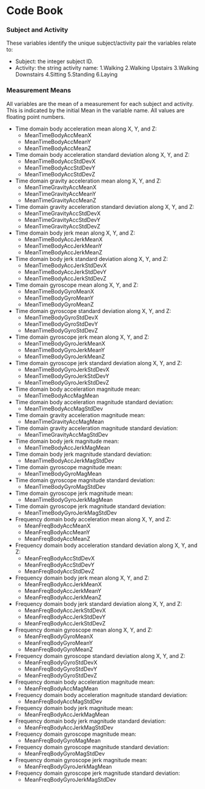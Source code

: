 # Code Book

### Subject and Activity

These variables identify the unique subject/activity pair the variables relate to:

- Subject: the integer subject ID.
- Activity: the string activity name: 
	1.Walking
	2.Walking Upstairs
	3.Walking Downstairs
	4.Sitting
	5.Standing
	6.Laying

### Measurement Means

All variables are the mean of a measurement for each subject and activity. This is indicated by the initial Mean in the variable name. All values are floating point numbers.

- Time domain body acceleration mean along X, Y, and Z:
	- MeanTimeBodyAccMeanX
	- MeanTimeBodyAccMeanY
	- MeanTimeBodyAccMeanZ
- Time domain body acceleration standard deviation along X, Y, and Z:
	- MeanTimeBodyAccStdDevX
	- MeanTimeBodyAccStdDevY
	- MeanTimeBodyAccStdDevZ
- Time domain gravity acceleration mean along X, Y, and Z:
	- MeanTimeGravityAccMeanX
	- MeanTimeGravityAccMeanY
	- MeanTimeGravityAccMeanZ
- Time domain gravity acceleration standard deviation along X, Y, and Z:
	- MeanTimeGravityAccStdDevX
	- MeanTimeGravityAccStdDevY
	- MeanTimeGravityAccStdDevZ
- Time domain body jerk mean along X, Y, and Z:
	- MeanTimeBodyAccJerkMeanX
	- MeanTimeBodyAccJerkMeanY
	- MeanTimeBodyAccJerkMeanZ
- Time domain body jerk standard deviation along X, Y, and Z:
	- MeanTimeBodyAccJerkStdDevX
	- MeanTimeBodyAccJerkStdDevY
	- MeanTimeBodyAccJerkStdDevZ
- Time domain gyroscope mean along X, Y, and Z:
	- MeanTimeBodyGyroMeanX
	- MeanTimeBodyGyroMeanY
	- MeanTimeBodyGyroMeanZ
- Time domain gyroscope standard deviation along X, Y, and Z:
	- MeanTimeBodyGyroStdDevX
	- MeanTimeBodyGyroStdDevY
	- MeanTimeBodyGyroStdDevZ
- Time domain gyroscope jerk mean along X, Y, and Z:
	- MeanTimeBodyGyroJerkMeanX
	- MeanTimeBodyGyroJerkMeanY
	- MeanTimeBodyGyroJerkMeanZ
- Time domain gyroscope jerk standard deviation along X, Y, and Z:
	- MeanTimeBodyGyroJerkStdDevX
	- MeanTimeBodyGyroJerkStdDevY
	- MeanTimeBodyGyroJerkStdDevZ
- Time domain body acceleration magnitude mean:
	- MeanTimeBodyAccMagMean
- Time domain body acceleration magnitude standard deviation:
	- MeanTimeBodyAccMagStdDev
- Time domain gravity acceleration magnitude mean:
	- MeanTimeGravityAccMagMean
- Time domain gravity acceleration magnitude standard deviation:
	- MeanTimeGravityAccMagStdDev
- Time domain body jerk magnitude mean:
	- MeanTimeBodyAccJerkMagMean
- Time domain body jerk magnitude standard deviation:
	- MeanTimeBodyAccJerkMagStdDev
- Time domain gyroscope magnitude mean:
	- MeanTimeBodyGyroMagMean
- Time domain gyroscope magnitude standard deviation:
	- MeanTimeBodyGyroMagStdDev
- Time domain gyroscope jerk magnitude mean:
	- MeanTimeBodyGyroJerkMagMean
- Time domain gyroscope jerk magnitude standard deviation:
	- MeanTimeBodyGyroJerkMagStdDev
- Frequency domain body acceleration mean along X, Y, and Z:
	- MeanFreqBodyAccMeanX
	- MeanFreqBodyAccMeanY
	- MeanFreqBodyAccMeanZ
- Frequency domain body acceleration standard deviation along X, Y, and Z:
	- MeanFreqBodyAccStdDevX
	- MeanFreqBodyAccStdDevY
	- MeanFreqBodyAccStdDevZ
- Frequency domain body jerk mean along X, Y, and Z:
	- MeanFreqBodyAccJerkMeanX
	- MeanFreqBodyAccJerkMeanY
	- MeanFreqBodyAccJerkMeanZ
- Frequency domain body jerk standard deviation along X, Y, and Z:
	- MeanFreqBodyAccJerkStdDevX
	- MeanFreqBodyAccJerkStdDevY
	- MeanFreqBodyAccJerkStdDevZ
- Frequency domain gyroscope mean along X, Y, and Z:
	- MeanFreqBodyGyroMeanX
	- MeanFreqBodyGyroMeanY
	- MeanFreqBodyGyroMeanZ
- Frequency domain gyroscope standard deviation along X, Y, and Z:
	- MeanFreqBodyGyroStdDevX
	- MeanFreqBodyGyroStdDevY
	- MeanFreqBodyGyroStdDevZ
- Frequency domain body acceleration magnitude mean:
	- MeanFreqBodyAccMagMean
- Frequency domain body acceleration magnitude standard deviation:
	- MeanFreqBodyAccMagStdDev
- Frequency domain body jerk magnitude mean:
	- MeanFreqBodyAccJerkMagMean
- Frequency domain body jerk magnitude standard deviation:
	- MeanFreqBodyAccJerkMagStdDev
- Frequency domain gyroscope magnitude mean:
	- MeanFreqBodyGyroMagMean
- Frequency domain gyroscope magnitude standard deviation:
	- MeanFreqBodyGyroMagStdDev
- Frequency domain gyroscope jerk magnitude mean:
	- MeanFreqBodyGyroJerkMagMean
- Frequency domain gyroscope jerk magnitude standard deviation:
	- MeanFreqBodyGyroJerkMagStdDev